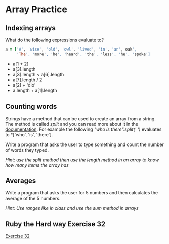 # Array Practice

## Indexing arrays

What do the following expressions evaluate to?

```ruby
a = ['A', 'wise', 'old', 'owl', 'lived', 'in', 'an', oak',
     'The', 'more', 'he', 'heard', 'the', 'less', 'he', 'spoke']
```

- a[1 + 2]
- a[3].length
- a[3].length < a[6].length
- a[7].length / 2
- a[2] + 'dlo'
- a.length + a[1].length

## Counting words

Strings have a method that can be used to create an array from a string. The method is called *split* and you can read more about it in the [documentation](https://ruby-doc.org/core-2.2.0/String.html#method-i-split). For example the following *"who is there".split(' ')* evaluates to *['who', 'is', 'there'].

Write a program that asks the user to type something and count the number of words they typed.

_Hint: use the split method then use the length method in an array to know how many items the array has_

## Averages

Write a program that asks the user for 5 numbers and then calculates the average of the 5 numbers.

_Hint: Use ranges like in class and use the sum method in arrays_

## Ruby the Hard way Exercise 32
[Exercise 32](https://learnrubythehardway.org/book/ex32.html)
